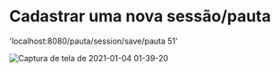 <h1>Cadastrar uma nova sessão/pauta </h1>
<span>'localhost:8080/pauta/session/save/pauta 51'</span>

![Captura de tela de 2021-01-04 01-39-20](https://user-images.githubusercontent.com/24898873/103502018-b65de100-4e2e-11eb-95a6-ecc7d68bda74.png)
